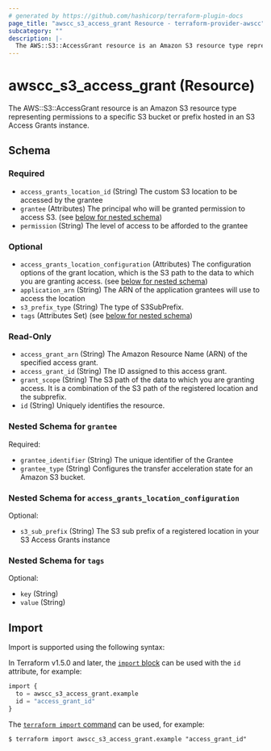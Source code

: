 ```yaml
---
# generated by https://github.com/hashicorp/terraform-plugin-docs
page_title: "awscc_s3_access_grant Resource - terraform-provider-awscc"
subcategory: ""
description: |-
  The AWS::S3::AccessGrant resource is an Amazon S3 resource type representing permissions to a specific S3 bucket or prefix hosted in an S3 Access Grants instance.
---
```


# awscc_s3_access_grant (Resource)

The AWS::S3::AccessGrant resource is an Amazon S3 resource type representing permissions to a specific S3 bucket or prefix hosted in an S3 Access Grants instance.



<!-- schema generated by tfplugindocs -->
## Schema

### Required

- `access_grants_location_id` (String) The custom S3 location to be accessed by the grantee
- `grantee` (Attributes) The principal who will be granted permission to access S3. (see [below for nested schema](#nestedatt--grantee))
- `permission` (String) The level of access to be afforded to the grantee

### Optional

- `access_grants_location_configuration` (Attributes) The configuration options of the grant location, which is the S3 path to the data to which you are granting access. (see [below for nested schema](#nestedatt--access_grants_location_configuration))
- `application_arn` (String) The ARN of the application grantees will use to access the location
- `s3_prefix_type` (String) The type of S3SubPrefix.
- `tags` (Attributes Set) (see [below for nested schema](#nestedatt--tags))

### Read-Only

- `access_grant_arn` (String) The Amazon Resource Name (ARN) of the specified access grant.
- `access_grant_id` (String) The ID assigned to this access grant.
- `grant_scope` (String) The S3 path of the data to which you are granting access. It is a combination of the S3 path of the registered location and the subprefix.
- `id` (String) Uniquely identifies the resource.

<a id="nestedatt--grantee"></a>
### Nested Schema for `grantee`

Required:

- `grantee_identifier` (String) The unique identifier of the Grantee
- `grantee_type` (String) Configures the transfer acceleration state for an Amazon S3 bucket.


<a id="nestedatt--access_grants_location_configuration"></a>
### Nested Schema for `access_grants_location_configuration`

Optional:

- `s3_sub_prefix` (String) The S3 sub prefix of a registered location in your S3 Access Grants instance


<a id="nestedatt--tags"></a>
### Nested Schema for `tags`

Optional:

- `key` (String)
- `value` (String)

## Import

Import is supported using the following syntax:

In Terraform v1.5.0 and later, the [`import` block](https://developer.hashicorp.com/terraform/language/import) can be used with the `id` attribute, for example:

```terraform
import {
  to = awscc_s3_access_grant.example
  id = "access_grant_id"
}
```

The [`terraform import` command](https://developer.hashicorp.com/terraform/cli/commands/import) can be used, for example:

```shell
$ terraform import awscc_s3_access_grant.example "access_grant_id"
```
